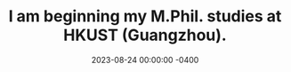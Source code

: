 ---
title: "I am beginning my M.Phil. studies at HKUST (Guangzhou)."
date: 2023-08-24 00:00:00 -0400
---